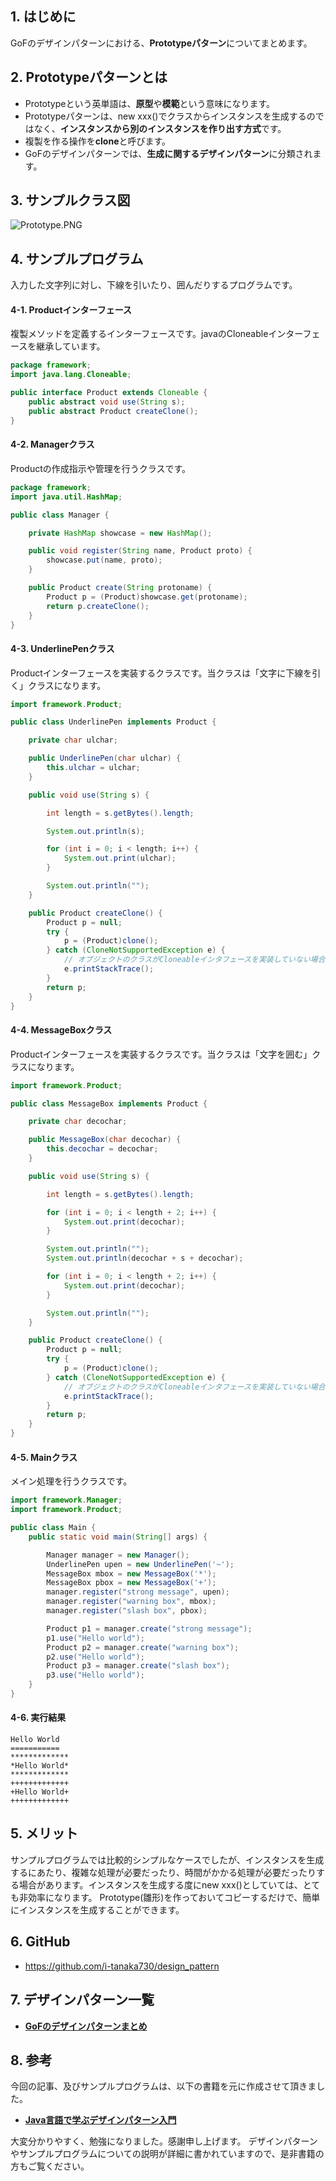 ## 1. はじめに

GoFのデザインパターンにおける、**Prototypeパターン**についてまとめます。

## 2. Prototypeパターンとは
- Prototypeという英単語は、**原型**や**模範**という意味になります。
- Prototypeパターンは、new xxx()でクラスからインスタンスを生成するのではなく、**インスタンスから別のインスタンスを作り出す方式**です。
- 複製を作る操作を**clone**と呼びます。
- GoFのデザインパターンでは、**生成に関するデザインパターン**に分類されます。

## 3. サンプルクラス図
![Prototype.PNG](https://qiita-image-store.s3.amazonaws.com/0/247638/d9db27f4-f670-f9f5-e0ee-eddae4ad9c49.png)

## 4. サンプルプログラム
入力した文字列に対し、下線を引いたり、囲んだりするプログラムです。

#### 4-1. Productインターフェース
複製メソッドを定義するインターフェースです。javaのCloneableインターフェースを継承しています。

```java:Product.java
package framework;
import java.lang.Cloneable;

public interface Product extends Cloneable {
    public abstract void use(String s);
    public abstract Product createClone();
}
```

#### 4-2. Managerクラス
Productの作成指示や管理を行うクラスです。

```java:Manager.java
package framework;
import java.util.HashMap;

public class Manager {

	private HashMap showcase = new HashMap();

	public void register(String name, Product proto) {
        showcase.put(name, proto);
    }

	public Product create(String protoname) {
        Product p = (Product)showcase.get(protoname);
        return p.createClone();
    }
}
```

#### 4-3. UnderlinePenクラス
Productインターフェースを実装するクラスです。当クラスは「文字に下線を引く」クラスになります。

```java:UnderlinePen.java
import framework.Product;

public class UnderlinePen implements Product {

	private char ulchar;

	public UnderlinePen(char ulchar) {
        this.ulchar = ulchar;
    }

	public void use(String s) {

		int length = s.getBytes().length;

		System.out.println(s);

        for (int i = 0; i < length; i++) {
            System.out.print(ulchar);
        }

        System.out.println("");
    }

	public Product createClone() {
        Product p = null;
        try {
            p = (Product)clone();
        } catch (CloneNotSupportedException e) {
        	// オブジェクトのクラスがCloneableインタフェースを実装していない場合にスローされる例外
            e.printStackTrace();
        }
        return p;
    }
}
```

#### 4-4. MessageBoxクラス
Productインターフェースを実装するクラスです。当クラスは「文字を囲む」クラスになります。

```java:MessageBox.java
import framework.Product;

public class MessageBox implements Product {

	private char decochar;

	public MessageBox(char decochar) {
        this.decochar = decochar;
    }

	public void use(String s) {

		int length = s.getBytes().length;

		for (int i = 0; i < length + 2; i++) {
            System.out.print(decochar);
        }

		System.out.println("");
        System.out.println(decochar + s + decochar);

        for (int i = 0; i < length + 2; i++) {
            System.out.print(decochar);
        }

        System.out.println("");
    }

	public Product createClone() {
		Product p = null;
		try {
            p = (Product)clone();
        } catch (CloneNotSupportedException e) {
        	// オブジェクトのクラスがCloneableインタフェースを実装していない場合にスローされる例外
        	e.printStackTrace();
        }
        return p;
    }
}
```

#### 4-5. Mainクラス
メイン処理を行うクラスです。

```java:Main.java
import framework.Manager;
import framework.Product;

public class Main {
    public static void main(String[] args) {

        Manager manager = new Manager();
        UnderlinePen upen = new UnderlinePen('~');
        MessageBox mbox = new MessageBox('*');
        MessageBox pbox = new MessageBox('+');
        manager.register("strong message", upen);
        manager.register("warning box", mbox);
        manager.register("slash box", pbox);

        Product p1 = manager.create("strong message");
        p1.use("Hello world");
        Product p2 = manager.create("warning box");
        p2.use("Hello world");
        Product p3 = manager.create("slash box");
        p3.use("Hello world");
    }
}
```

#### 4-6. 実行結果
```
Hello World
===========
*************
*Hello World*
*************
+++++++++++++
+Hello World+
+++++++++++++
```

## 5. メリット
サンプルプログラムでは比較的シンプルなケースでしたが、インスタンスを生成するにあたり、複雑な処理が必要だったり、時間がかかる処理が必要だったりする場合があります。インスタンスを生成する度にnew xxx()としていては、とても非効率になります。
Prototype(雛形)を作っておいてコピーするだけで、簡単にインスタンスを生成することができます。

## 6. GitHub
- https://github.com/i-tanaka730/design_pattern

## 7. デザインパターン一覧
- [**GoFのデザインパターンまとめ**](https://github.com/i-tanaka730/design_pattern/blob/master/docs/GoFのデザインパターンまとめ.md)

## 8. 参考
今回の記事、及びサンプルプログラムは、以下の書籍を元に作成させて頂きました。

- [**Java言語で学ぶデザインパターン入門**](
https://www.amazon.co.jp/%E5%A2%97%E8%A3%9C%E6%94%B9%E8%A8%82%E7%89%88Java%E8%A8%80%E8%AA%9E%E3%81%A7%E5%AD%A6%E3%81%B6%E3%83%87%E3%82%B6%E3%82%A4%E3%83%B3%E3%83%91%E3%82%BF%E3%83%BC%E3%83%B3%E5%85%A5%E9%96%80-%E7%B5%90%E5%9F%8E-%E6%B5%A9/dp/4797327030/ref=sr_1_1?ie=UTF8&qid=1549628781)

大変分かりやすく、勉強になりました。感謝申し上げます。
デザインパターンやサンプルプログラムについての説明が詳細に書かれていますので、是非書籍の方もご覧ください。
